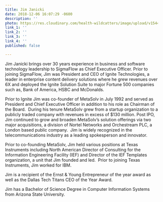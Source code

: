```yaml
---
title: Jim Janicki
date: 2018-12-06 16:07:29 -0600
description: ''
photo: https://res.cloudinary.com/health-wildcatters/image/upload/v1544134064/image.png
link_1: ''
link_2: ''
link_3: ''
link_4: ''
published: false

---
```

Jim Janicki brings over 30 years experience in business and software technology leadership to SigmaFlow as Chief Executive Officer. Prior to joining SigmaFlow, Jim was President and CEO of Ignite Technologies, a leader in enterprise content delivery solutions where he grew revenues over 6X and deployed the Ignite Solution Suite to major Fortune 500 companies such as, Bank of America, HSBC and McDonalds.

Prior to Ignite Jim was co-founder of MetaSolv in July 1992 and served as President and Chief Executive Officer in addition to his role as Chairman of the Board.  During his tenure MetaSolv grew from a startup organization to a publicly traded company with revenues in excess of $130 million.  Post IPO, Jim continued to grow and broaden MetaSolv’s solution offerings via two major acquisitions, a division of Nortel Networks and Orchestream PLC, a London based public company.  Jim is widely recognized in the telecommunications industry as a leading spokesperson and innovator.

Prior to co-founding MetaSolv, Jim held various positions at Texas Instruments including North American Director of Consulting for the Information Engineering Facility (IEF) and Director of the IEF Templates organization, a unit that Jim founded and led.  Prior to joining Texas Instruments, Jim worked for IBM.

Jim is a recipient of the Ernst & Young Entrepreneur of the year award as well as the Dallas Tech Titans CEO of the Year Award.

Jim has a Bachelor of Science Degree in Computer Information Systems from Arizona State University.
